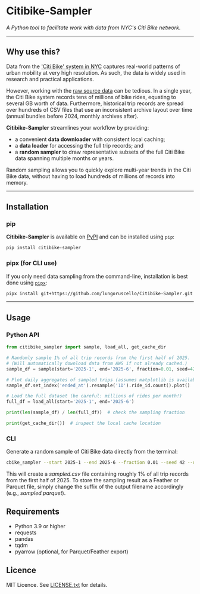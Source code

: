 # Citibike-Sampler

*A Python tool to facilitate work with data from NYC's Citi Bike network.*  

---

## Why use this?
Data from the ['Citi Bike' system in NYC](https://citibikenyc.com/system-data) captures real-world patterns of urban mobility at very high resolution. 
As such, the data is widely used in research and practical applications.

However, working with the [raw source data](https://s3.amazonaws.com/tripdata/index.html) can be tedious. In a single year, the Citi Bike system records tens of 
millions of bike rides, equating to several GB worth of data. Furthermore, historical trip records are spread over hundreds 
of CSV files that use an inconsistent archive layout over time (annual bundles before 2024, monthly archives 
after).

**Citibike-Sampler** streamlines your workflow by providing:

* a convenient **data downloader** with consistent local caching;
* a **data loader** for accessing the full trip records; and
* a **random sampler** to draw representative subsets of the full Citi Bike data spanning multiple months
or years. 

Random sampling allows you to quickly explore multi-year trends in the Citi Bike data, without having to load 
hundreds of millions of records into memory.

---

## Installation

### pip
**Citibike-Sampler** is available on [PyPI](https://pypi.org/project/citibike-sampler/) and can be
installed using `pip`:  

```bash
pip install citibike-sampler
```

### pipx (for CLI use)

If you only need data sampling from the command-line, installation is best done using 
[`pipx`](https://pipx.pypa.io/stable/):

```bash
pipx install git+https://github.com/lungoruscello/Citibike-Sampler.git
```
---

  
## Usage

### Python API

```python
from citibike_sampler import sample, load_all, get_cache_dir

# Randomly sample 1% of all trip records from the first half of 2025.
# (Will automatically download data from AWS if not already cached.)
sample_df = sample(start='2025-1', end='2025-6', fraction=0.01, seed=42)

# Plot daily aggregates of sampled trips (assumes matplotlib is available)
sample_df.set_index('ended_at').resample('1D').ride_id.count().plot()

# Load the full dataset (be careful: millions of rides per month!)
full_df = load_all(start='2025-1', end='2025-6') 

print(len(sample_df) / len(full_df))  # check the sampling fraction

print(get_cache_dir())  # inspect the local cache location  
```

### CLI

Generate a random sample of Citi Bike data directly from the terminal:

```bash
cbike_sampler --start 2025-1 --end 2025-6 --fraction 0.01 --seed 42 --output sampled.csv
```

This will create a *sampled.csv* file containing roughly 1% of all trip records from the first half of 2025. To store the 
sampling result as a Feather or Parquet file, simply change the suffix of the output filename accordingly (e.g., 
*sampled.parquet*).

## Requirements

* Python 3.9 or higher
* requests
* pandas
* tqdm
* pyarrow (optional, for Parquet/Feather export)

## Licence

MIT Licence. See [LICENSE.txt](https://github.com/lungoruscello/Citibike-Sampler/blob/master/LICENSE.txt) for details.